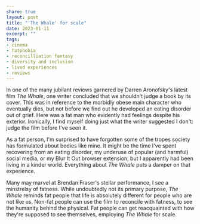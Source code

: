 ```yaml
---
share: true
layout: post
title: "'The Whale' for scale"
date: 2023-01-11
excerpt: ""
tags:
- cinema
- fatphobia
- reconcilliation fantasy
- diversity and inclusion
- lived experiences
- reviews
---
```

In one of the many jubilant reviews garnered by Darren Aronofsky's latest film _The Whale_, one writer concluded that we shouldn't judge a book by its cover. This was in reference to the morbidly obese main character who eventually dies, but not before we find out he developed an eating disorder out of grief. Here was a fat man who evidently had feelings despite his exterior. Ironically, I find myself doing just what the writer suggested I don't: judge the film before I've seen it.

As a fat person, I'm surprised to have forgotten some of the tropes society has formulated about bodies like mine. It might be the time I've spent recovering from an eating disorder, my underuse of popular (and harmful) social media, or my Blur It Out browser extension, but I apparently had been living in a kinder world. Everything about *The Whale* puts a damper on that experience.

Many may marvel at Brendan Fraser's stellar performance, I see a minstrelsy of fatness. While undoubtedly not its primary purpose, _The Whale_ reminds fat people that life is absolutely different for people who are not like us. Non-fat people can use the film to reconcile with fatness, to see the humanity behind the physical. Fat people can get reacquainted with how they're supposed to see themselves, employing _The Whale_ for scale.